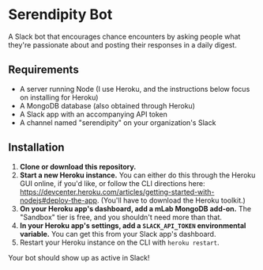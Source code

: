 # Serendipity Bot
A Slack bot that encourages chance encounters by asking people what they're passionate about and posting their responses in a daily digest.

## Requirements
* A server running Node (I use Heroku, and the instructions below focus on installing for Heroku)
* A MongoDB database (also obtained through Heroku)
* A Slack app with an accompanying API token
* A channel named "serendipity" on your organization's Slack

## Installation
1. **Clone or download this repository.**
2. **Start a new Heroku instance.** You can either do this through the Heroku GUI online, if you'd like, or follow the CLI directions here: https://devcenter.heroku.com/articles/getting-started-with-nodejs#deploy-the-app. (You'll have to download the Heroku toolkit.)
3. **On your Heroku app's dashboard, add a mLab MongoDB add-on.** The "Sandbox" tier is free, and you shouldn't need more than that.
4. **In your Heroku app's settings, add a `SLACK_API_TOKEN` environmental variable.** You can get this from your Slack app's dashboard.
5. Restart your Heroku instance on the CLI with `heroku restart`.

Your bot should show up as active in Slack!
